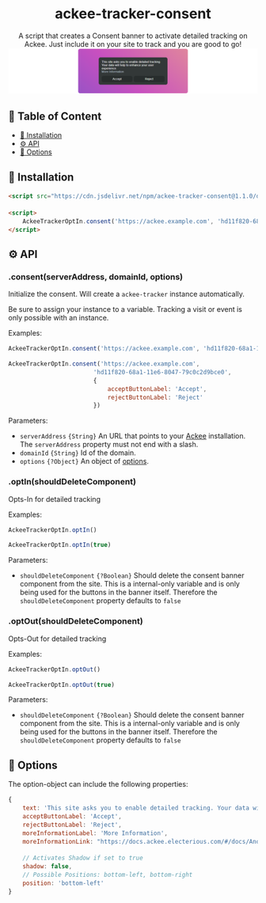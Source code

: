 <div align="center">

# ackee-tracker-consent
A script that creates a Consent banner to activate detailed tracking on Ackee. Just include it on your site to track and you are good to go!
<br />
![Consent Banner](https://raw.githubusercontent.com/ItzYanick/ackee-tracker-consent/main/exampleScreenshot.png)
</div>

## 📖 Table of Content
- [🚀 Installation](#-installation)
- [⚙️ API](#-api)
- [🔧 Options](#-options)

## 🚀 Installation
```html
<script src="https://cdn.jsdelivr.net/npm/ackee-tracker-consent@1.1.0/dist/ackee-tracker-consent.min.js"></script>

<script>
    AckeeTrackerOptIn.consent('https://ackee.example.com', 'hd11f820-68a1-11e6-8047-79c0c2d9bce0')
</script>
```


## ⚙️ API

### .consent(serverAddress, domainId, options)

Initialize the consent. Will create a `ackee-tracker` instance automatically.

Be sure to assign your instance to a variable. Tracking a visit or event is only possible with an instance.

Examples:

```js
AckeeTrackerOptIn.consent('https://ackee.example.com', 'hd11f820-68a1-11e6-8047-79c0c2d9bce0')
```

```js
AckeeTrackerOptIn.consent('https://ackee.example.com', 
                        'hd11f820-68a1-11e6-8047-79c0c2d9bce0',
                        {
                            acceptButtonLabel: 'Accept',
                            rejectButtonLabel: 'Reject'
                        })
```

Parameters:

- `serverAddress` `{String}` An URL that points to your [Ackee](https://github.com/electerious/Ackee) installation. The `serverAddress` property must not end with a slash.
- `domainId` `{String}` Id of the domain.
- `options` `{?Object}` An object of [options](#-options).

### .optIn(shouldDeleteComponent)

Opts-In for detailed tracking

Examples:

```js
AckeeTrackerOptIn.optIn()
```

```js
AckeeTrackerOptIn.optIn(true)
```

Parameters:

- `shouldDeleteComponent` `{?Boolean}` Should delete the consent banner component from the site. This is a internal-only variable and is only being used for the buttons in the banner itself. Therefore the `shouldDeleteComponent` property defaults to `false`

### .optOut(shouldDeleteComponent)

Opts-Out for detailed tracking

Examples:

```js
AckeeTrackerOptIn.optOut()
```

```js
AckeeTrackerOptIn.optOut(true)
```

Parameters:

- `shouldDeleteComponent` `{?Boolean}` Should delete the consent banner component from the site. This is a internal-only variable and is only being used for the buttons in the banner itself. Therefore the `shouldDeleteComponent` property defaults to `false`

## 🔧 Options

The option-object can include the following properties:

```js
{
    text: 'This site asks you to enable detailed tracking. Your data will help to enhance your user experience.',
    acceptButtonLabel: 'Accept',
    rejectButtonLabel: 'Reject',
    moreInformationLabel: 'More Information',
    moreInformationLink: "https://docs.ackee.electerious.com/#/docs/Anonymization",

    // Activates Shadow if set to true
    shadow: false,
    // Possible Positions: bottom-left, bottom-right
    position: 'bottom-left'
}
```